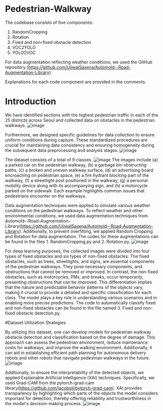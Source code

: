 # Pedestrian-Walkway

The codebase consists of five components:

1. RandomCropping
2. Rotation
3. Fixed and non-fixed obstacle detection
4. VOC2YOLO
5. YOLO2VOC

For data augmentation reflecting weather conditions, we used the GitHub repository (https://github.com/UjjwalSaxena/Automold--Road-Augmentation-Library).

Explanations for each code component are provided in the comments.


# Introduction
We have identified sections with the highest pedestrian traffic in each of the 25 districts across Seoul and collected data on obstacles in the pedestrian walkways.
![image](https://github.com/UOSTPLab/Pedestrian-Walkway/assets/166711870/67cc5cf6-ffdc-4b67-8356-b6f2b9cc72b5)

Furthermore, we designed specific guidelines for data collection to ensure uniform conditions during capture. These standardized procedures are crucial for maintaining data consistency and ensuring homogeneity during the subsequent data preprocessing and analysis stages.
![image](https://github.com/UOSTPLab/Pedestrian-Walkway/assets/166711870/fd1fafa1-b64e-4c15-9d86-67697a4e152c)

The dataset consists of a total of 9 classes.
![image](https://github.com/UOSTPLab/Pedestrian-Walkway/assets/166711870/2fb7ff19-e606-4740-8a0f-5b616e96c47f)
The images include (a) a parked car on the pedestrian walkway, (b) a garbage bin obstructing paths, (c) a broken and uneven walkway surface, (d) an advertising board encroaching on pedestrian space, (e) a fire hydrant blocking part of the walkway, (f) a streetlight post positioned in the walkway, (g) a personal mobility device along with its accompanying sign, and (h) a motorcycle parked on the sidewalk. Each example highlights common issues that pedestrians encounter on the walkways.

Data augmentation techniques were applied to simulate various weather conditions on the pedestrian walkways.
To reflect weather and other environmental conditions, we used data augmentation techniques from Automold--Road-Augmentation-Library(https://github.com/UjjwalSaxena/Automold--Road-Augmentation-Library). Additionally, to prevent overfitting, we applied Random Cropping and Rotation for data augmentation. The codes for these augmentations can be found in the files 1. RandomCropping.py and 2. Rotation.py.
![image](https://github.com/UOSTPLab/Pedestrian-Walkway/assets/166711870/21c0872c-92c8-465e-8051-3158c73f5b65)

For deep learning purposes, the collected images were divided into four types of fixed obstacles and six types of non-fixed obstacles. The fixed obstacles, such as trees, streetlights, and signs, are essential components of the pedestrian walkways. They pose necessary components, and obstructions that cannot be removed or improved. In contrast, the non-fixed obstacles, such as motorcycles, PMs, and breaks, occur temporarily, presenting obstructions that can be improved. This differentiation implies that the nature and predictable behavior patterns of the objects vary, making it crucial to provide a detailed and specific classification for each class. The model plays a key role in understanding various scenarios and in enabling more precise predictions.
The code to automatically classify fixed and non-fixed obstacles can be found in the file named 3. Fixed and non-fixed obstacle detection.py.


#Dataset Utilization Strategies

By utilizing this dataset, one can develop models for pedestrian walkway obstacle detection and classification based on the degree of damage. This approach can assess the pedestrian environment, reduce maintenance costs for walkways, and improve the walking environment. Additionally, it can aid in establishing efficient path planning for autonomous delivery robots and other robots that navigate pedestrian walkways in the future.
![image](https://github.com/UOSTPLab/Pedestrian-Walkway/assets/166711870/0e4e0b01-75c4-4636-8647-18ccc5b65a81)

Additionally, to ensure the interpretability of the detected objects, we applied Explainable Artificial Intelligence (XAI) techniques. Specifically, we used Grad-CAM from the pytorch-grad-cam library(https://github.com/jacobgil/pytorch-grad-cam). XAI provides transparency by highlighting which parts of the objects the model considers important for detection, thereby offering reliability and trustworthiness in the model's decision-making process.
![image](https://github.com/UOSTPLab/Pedestrian-Walkway/assets/166711870/9912a850-e20f-40f9-8517-29da309a07ec)

